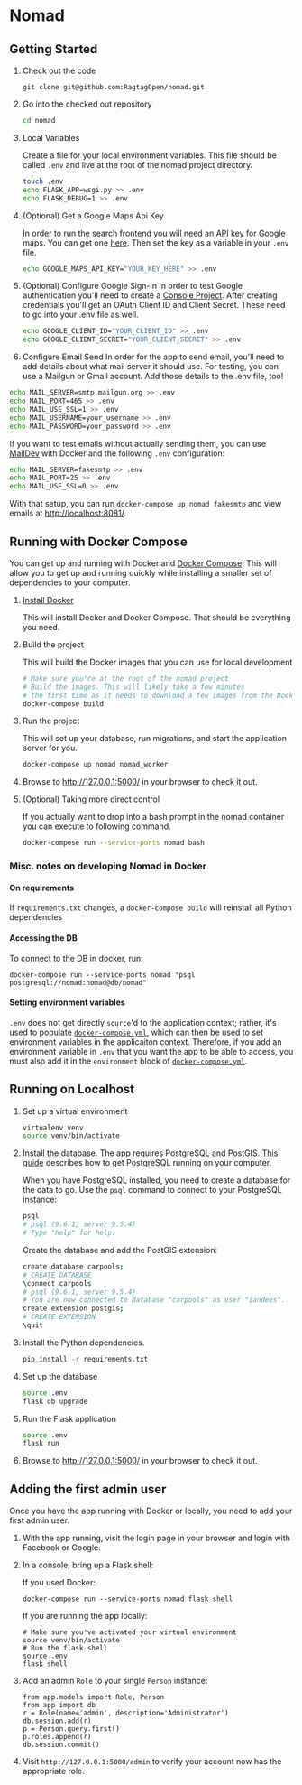 # Nomad

## Getting Started
1. Check out the code

    ```
    git clone git@github.com:RagtagOpen/nomad.git
    ```

1. Go into the checked out repository

    ```bash
    cd nomad
    ```

1. Local Variables

    Create a file for your local environment variables. This file should be called `.env` and live at the root of the nomad project directory.

    ```bash
    touch .env
    echo FLASK_APP=wsgi.py >> .env
    echo FLASK_DEBUG=1 >> .env
    ```

1. (Optional) Get a Google Maps Api Key

    In order to run the search frontend you will need an API key for Google maps. You can get one [here](https://developers.google.com/maps/documentation/javascript/get-api-key).
    Then set the key as a variable in your `.env` file.

    ```bash
    echo GOOGLE_MAPS_API_KEY="YOUR_KEY_HERE" >> .env
    ```

1. (Optional) Configure Google Sign-In
    In order to test Google authentication you'll need to create a [Console Project](https://developers.google.com/identity/sign-in/web/devconsole-project).
    After creating credentials you'll get an OAuth Client ID and Client Secret. These need to go into your .env file as well.

    ```bash
    echo GOOGLE_CLIENT_ID="YOUR_CLIENT_ID" >> .env
    echo GOOGLE_CLIENT_SECRET="YOUR_CLIENT_SECRET" >> .env
    ```

1. Configure Email Send
    In order for the app to send email, you'll need to add details about what mail server it should use. For testing, you can use a Mailgun or Gmail account. Add those details to the .env file, too!

```bash
echo MAIL_SERVER=smtp.mailgun.org >> .env
echo MAIL_PORT=465 >> .env
echo MAIL_USE_SSL=1 >> .env
echo MAIL_USERNAME=your_username >> .env
echo MAIL_PASSWORD=your_password >> .env
```

If you want to test emails without actually sending them, you can use [MailDev](http://danfarrelly.nyc/MailDev/) with Docker and the following `.env` configuration:

```bash
echo MAIL_SERVER=fakesmtp >> .env
echo MAIL_PORT=25 >> .env
echo MAIL_USE_SSL=0 >> .env
```

With that setup, you can run `docker-compose up nomad fakesmtp` and view emails at [http://localhost:8081/](http://localhost:8081/).

## Running with Docker Compose

You can get up and running with Docker and [Docker Compose](https://docs.docker.com/compose/overview/).
This will allow you to get up and running quickly while installing a smaller set of dependencies to your computer.

1. [Install Docker](https://www.docker.com/community-edition#/download)

    This will install Docker and Docker Compose. That should be everything you need.

1. Build the project

    This will build the Docker images that you can use for local development

    ```bash
    # Make sure you're at the root of the nomad project
    # Build the images. This will likely take a few minutes
    # the first time as it needs to download a few images from the Docker registry
    docker-compose build
    ```

1. Run the project

    This will set up your database, run migrations, and start the application server for you.

    ```bash
    docker-compose up nomad nomad_worker
    ```

1. Browse to http://127.0.0.1:5000/ in your browser to check it out.

1. (Optional) Taking more direct control

    If you actually want to drop into a bash prompt in the nomad container you can execute to following command.

    ```bash
    docker-compose run --service-ports nomad bash
    ```

### Misc. notes on developing Nomad in Docker

#### On requirements

If `requirements.txt` changes, a `docker-compose build` will reinstall all Python dependencies

#### Accessing the DB

To connect to the DB in docker, run:
```
docker-compose run --service-ports nomad "psql postgresql://nomad:nomad@db/nomad"
```

#### Setting environment variables
`.env` does not get directly `source`'d to the application context; rather, it's used to populate [`docker-compose.yml`](https://github.com/RagtagOpen/nomad/blob/master/docker-compose.yml), which can then be used to set environment variables in the applicaiton context. Therefore, if you add an environment variable in `.env` that you want the app to be able to access, you must also add it in the `environment` block of [`docker-compose.yml`](https://github.com/RagtagOpen/nomad/blob/master/docker-compose.yml).

## Running on Localhost

1. Set up a virtual environment

   ```bash
   virtualenv venv
   source venv/bin/activate
   ```

1. Install the database. The app requires PostgreSQL and PostGIS. [This guide](http://www.postgresguide.com/setup/install.html) describes how to get PostgreSQL running on your computer.

   When you have PostgreSQL installed, you need to create a database for the data to go. Use the `psql` command to connect to your PostgreSQL instance:

   ```bash
   psql
   # psql (9.6.1, server 9.5.4)
   # Type "help" for help.
   ```

   Create the database and add the PostGIS extension:
   ```bash
   create database carpools;
   # CREATE DATABASE
   \connect carpools
   # psql (9.6.1, server 9.5.4)
   # You are now connected to database "carpools" as user "iandees".
   create extension postgis;
   # CREATE EXTENSION
   \quit
   ```

1. Install the Python dependencies.

   ```bash
   pip install -r requirements.txt
   ```

1. Set up the database

   ```bash
   source .env
   flask db upgrade
   ```

1. Run the Flask application

   ```bash
   source .env
   flask run
   ```

1. Browse to http://127.0.0.1:5000/ in your browser to check it out.

## Adding the first admin user

Once you have the app running with Docker or locally, you need to add your first admin user.

1. With the app running, visit the login page in your browser and login with Facebook or Google.

1. In a console, bring up a Flask shell:

   If you used Docker:

   ```
   docker-compose run --service-ports nomad flask shell
   ```

   If you are running the app locally:

   ```
   # Make sure you've activated your virtual environment
   source venv/bin/activate
   # Run the flask shell
   source .env
   flask shell
   ```

1. Add an admin `Role` to your single `Person` instance:

   ```
   from app.models import Role, Person
   from app import db
   r = Role(name='admin', description='Administrator')
   db.session.add(r)
   p = Person.query.first()
   p.roles.append(r)
   db.session.commit()
   ```

1. Visit `http://127.0.0.1:5000/admin` to verify your account now has the appropriate role.
